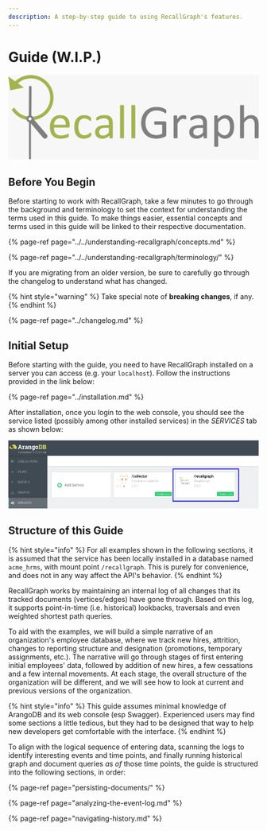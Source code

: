 ```yaml
---
description: A step-by-step guide to using RecallGraph's features.
---
```


# Guide \(W.I.P.\)

![](../../.gitbook/assets/recallgraph-inline.jpeg)

## Before You Begin

Before starting to work with RecallGraph, take a few minutes to go through the background and terminology to set the context for understanding the terms used in this guide. To make things easier, essential concepts and terms used in this guide will be linked to their respective documentation.

{% page-ref page="../../understanding-recallgraph/concepts.md" %}

{% page-ref page="../../understanding-recallgraph/terminology/" %}

If you are migrating from an older version, be sure to carefully go through the changelog to understand what has changed.

{% hint style="warning" %}
Take special note of **breaking changes**, if any.
{% endhint %}

{% page-ref page="../changelog.md" %}

## Initial Setup

Before starting with the guide, you need to have RecallGraph installed on a server you can access \(e.g. your `localhost`\). Follow the instructions provided in the link below:

{% page-ref page="../installation.md" %}

After installation, once you login to the web console, you should see the service listed \(possibly among other installed services\) in the _SERVICES_ tab as shown below:

![Service mounted under /recallgraph](../../.gitbook/assets/screenshot_2020-05-05_19-10-37.png)

## Structure of this Guide

{% hint style="info" %}
For all examples shown in the following sections, it is assumed that the service has been locally installed in a database named `acme_hrms`, with mount point `/recallgraph`. This is purely for convenience, and does not in any way affect the API's behavior.
{% endhint %}

RecallGraph works by maintaining an internal log of all changes that its tracked documents \(vertices/edges\) have gone through. Based on this log, it supports point-in-time \(i.e. historical\) lookbacks, traversals and even weighted shortest path queries.

To aid with the examples, we will build a simple narrative of an organization's employee database, where we track new hires, attrition, changes to reporting structure and designation \(promotions, temporary assignments, etc.\). The narrative will go through stages of first entering initial employees' data, followed by addition of new hires, a few cessations and a few internal movements. At each stage, the overall structure of the organization will be different, and we will see how to look at current and previous versions of  the organization.

{% hint style="info" %}
This guide assumes minimal knowledge of ArangoDB and its web console \(esp Swagger\). Experienced users may find some sections a little tedious, but they had to be designed that way to help new developers get comfortable with the interface.
{% endhint %}

To align with the logical sequence of entering data, scanning the logs to identify interesting events and time points, and finally running historical graph and document queries _as of_ those time points, the guide is structured into the following sections, in order:

{% page-ref page="persisting-documents/" %}

{% page-ref page="analyzing-the-event-log.md" %}

{% page-ref page="navigating-history.md" %}

